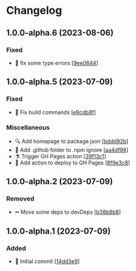 # Changelog

<a name="1.0.0-alpha.6"></a>
## 1.0.0-alpha.6 (2023-08-06)

### Fixed

- 🐛 fix some type errors [[9ee0844](https://github.com/frusanov/react-glsl-canvas/commit/9ee0844c7683cd9f874e124e6ab425f66f6c404e)]


<a name="1.0.0-alpha.5"></a>
## 1.0.0-alpha.5 (2023-07-09)

### Fixed

- 💚 Fix build commands [[e9cdb8f](https://github.com/frusanov/react-glsl-canvas/commit/e9cdb8f6fcb4e154add2bf8eb6c60bda713a2521)]

### Miscellaneous

- 🔍 Add homepage to package.json [[bddd92b](https://github.com/frusanov/react-glsl-canvas/commit/bddd92b263ebad865d711a32808c19a881354b0e)]
- 🙈 Add .github folder to .npm ignore [[aa4df98](https://github.com/frusanov/react-glsl-canvas/commit/aa4df9883e7edea745702fa3ab01588f1ecaacfb)]
- ⚗️ Trigger GH Pages action [[39f13c1](https://github.com/frusanov/react-glsl-canvas/commit/39f13c103e0331ab653d3ad6a1b78b3fbd2236f3)]
-  👷 Add action to deploy to GH Pages [[8f9e3c8](https://github.com/frusanov/react-glsl-canvas/commit/8f9e3c8484d15c02765e1ad0ef998ebfd5416045)]


<a name="1.0.0-alpha.2"></a>
## 1.0.0-alpha.2 (2023-07-09)

### Removed

- ➖ Move some deps to devDeps [[b38b8b8](https://github.com/frusanov/react-glsl-canvas/commit/b38b8b8ebb29a0dc249b8e7c981e94f16273a60c)]


<a name="1.0.0-alpha.1"></a>
## 1.0.0-alpha.1 (2023-07-09)

### Added

- 🎉 Initial commit [[14dd3e9](https://github.com/frusanov/react-glsl-canvas/commit/14dd3e9124a498f7eca708dd808b07e4cedbc9c6)]


